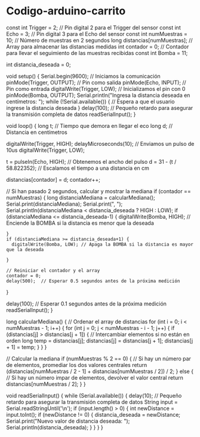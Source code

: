 # Codigo-arduino-carrito
const int Trigger = 2;   // Pin digital 2 para el Trigger del sensor
const int Echo = 3;      // Pin digital 3 para el Echo del sensor
const int numMuestras = 10;  // Número de muestras en 2 segundos
long distancias[numMuestras]; // Array para almacenar las distancias medidas
int contador = 0;             // Contador para llevar el seguimiento de las muestras recibidas
const int Bomba = 11;

int distancia_deseada = 0;


void setup() {
  Serial.begin(9600); // Iniciamos la comunicación
  pinMode(Trigger, OUTPUT); // Pin como salida
  pinMode(Echo, INPUT);  // Pin como entrada
  digitalWrite(Trigger, LOW); // Inicializamos el pin con 0
  pinMode(Bomba, OUTPUT);
  Serial.println("Ingresa la distancia deseada en centímetros: ");
  while (!Serial.available()) {
    // Espera a que el usuario ingrese la distancia deseada
  }
  delay(100); // Pequeño retardo para asegurar la transmisión completa de datos
  readSerialInput();
}

void loop() {
  long t;  // Tiempo que demora en llegar el eco
  long d;  // Distancia en centímetros

  digitalWrite(Trigger, HIGH);
  delayMicroseconds(10);   // Enviamos un pulso de 10us
  digitalWrite(Trigger, LOW);

  t = pulseIn(Echo, HIGH); // Obtenemos el ancho del pulso
  d = 31 - (t / 58.822352);              // Escalamos el tiempo a una distancia en cm

  distancias[contador] = d;
  contador++;

  // Si han pasado 2 segundos, calcular y mostrar la mediana
  if (contador == numMuestras) {
    long distanciaMediana = calcularMediana();
    Serial.print(distanciaMediana);
    Serial.print(", ");
    Serial.println(distanciaMediana < distancia_deseada ? HIGH : LOW);
    if (distanciaMediana <= distancia_deseada-1) {
      digitalWrite(Bomba, HIGH); // Enciende la BOMBA si la distancia es menor que la deseada
       
    }
    if (distanciaMediana >= distancia_deseada+1) {
      digitalWrite(Bomba, LOW); // Apaga la BOMBA si la distancia es mayor que la deseada
       
    }

    // Reiniciar el contador y el array
    contador = 0;
    delay(500);  // Esperar 0.5 segundos antes de la próxima medición
  }

  delay(100);  // Esperar 0.1 segundos antes de la próxima medición
  readSerialInput();
}

long calcularMediana() {
  // Ordenar el array de distancias
  for (int i = 0; i < numMuestras - 1; i++) {
    for (int j = 0; j < numMuestras - i - 1; j++) {
      if (distancias[j] > distancias[j + 1]) {
        // Intercambiar elementos si no están en orden
        long temp = distancias[j];
        distancias[j] = distancias[j + 1];
        distancias[j + 1] = temp;
      }
    }
  }

  // Calcular la mediana
  if (numMuestras % 2 == 0) {
    // Si hay un número par de elementos, promediar los dos valores centrales
    return (distancias[numMuestras / 2 - 1] + distancias[numMuestras / 2]) / 2;
  } else {
    // Si hay un número impar de elementos, devolver el valor central
    return distancias[numMuestras / 2];
  }
}

void readSerialInput() {
  while (Serial.available()) {
    delay(10); // Pequeño retardo para asegurar la transmisión completa de datos
    String input = Serial.readStringUntil('\n');
    if (input.length() > 0) {
      int newDistance = input.toInt();
      if (newDistance != 0) {
        distancia_deseada = newDistance;
        Serial.print("Nuevo valor de distancia deseada: ");
        Serial.println(distancia_deseada);
      }
    }
  }
}

